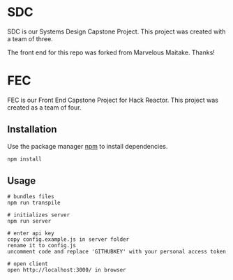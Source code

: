 # SDC

SDC is our Systems Design Capstone Project. This project was created with a team of three.



The front end for this repo was forked from Marvelous Maitake. Thanks!

# FEC

FEC is our Front End Capstone Project for Hack Reactor. This project was created as a team of four.

## Installation

Use the package manager [npm](https://www.npmjs.com/) to install dependencies.

```bash
npm install
```

## Usage
```
# bundles files
npm run transpile

# initializes server
npm run server

# enter api key
copy config.example.js in server folder
rename it to config.js
uncomment code and replace 'GITHUBKEY' with your personal access token

# open client
open http://localhost:3000/ in browser
```
